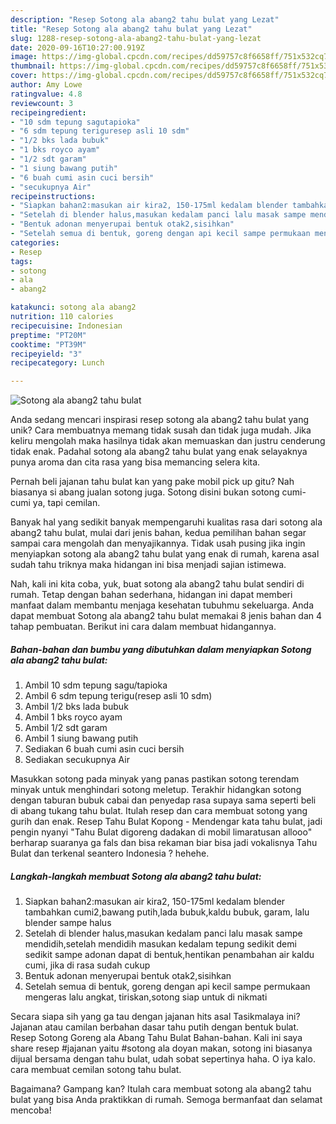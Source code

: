 ```yaml
---
description: "Resep Sotong ala abang2 tahu bulat yang Lezat"
title: "Resep Sotong ala abang2 tahu bulat yang Lezat"
slug: 1288-resep-sotong-ala-abang2-tahu-bulat-yang-lezat
date: 2020-09-16T10:27:00.919Z
image: https://img-global.cpcdn.com/recipes/dd59757c8f6658ff/751x532cq70/sotong-ala-abang2-tahu-bulat-foto-resep-utama.jpg
thumbnail: https://img-global.cpcdn.com/recipes/dd59757c8f6658ff/751x532cq70/sotong-ala-abang2-tahu-bulat-foto-resep-utama.jpg
cover: https://img-global.cpcdn.com/recipes/dd59757c8f6658ff/751x532cq70/sotong-ala-abang2-tahu-bulat-foto-resep-utama.jpg
author: Amy Lowe
ratingvalue: 4.8
reviewcount: 3
recipeingredient:
- "10 sdm tepung sagutapioka"
- "6 sdm tepung teriguresep asli 10 sdm"
- "1/2 bks lada bubuk"
- "1 bks royco ayam"
- "1/2 sdt garam"
- "1 siung bawang putih"
- "6 buah cumi asin cuci bersih"
- "secukupnya Air"
recipeinstructions:
- "Siapkan bahan2:masukan air kira2, 150-175ml kedalam blender tambahkan cumi2,bawang putih,lada bubuk,kaldu bubuk, garam, lalu blender sampe halus"
- "Setelah di blender halus,masukan kedalam panci lalu masak sampe mendidih,setelah mendidih masukan kedalam tepung sedikit demi sedikit sampe adonan dapat di bentuk,hentikan penambahan air kaldu cumi, jika di rasa sudah cukup"
- "Bentuk adonan menyerupai bentuk otak2,sisihkan"
- "Setelah semua di bentuk, goreng dengan api kecil sampe permukaan mengeras lalu angkat, tiriskan,sotong siap untuk di nikmati"
categories:
- Resep
tags:
- sotong
- ala
- abang2

katakunci: sotong ala abang2 
nutrition: 110 calories
recipecuisine: Indonesian
preptime: "PT20M"
cooktime: "PT39M"
recipeyield: "3"
recipecategory: Lunch

---
```



![Sotong ala abang2 tahu bulat](https://img-global.cpcdn.com/recipes/dd59757c8f6658ff/751x532cq70/sotong-ala-abang2-tahu-bulat-foto-resep-utama.jpg)

Anda sedang mencari inspirasi resep sotong ala abang2 tahu bulat yang unik? Cara membuatnya memang tidak susah dan tidak juga mudah. Jika keliru mengolah maka hasilnya tidak akan memuaskan dan justru cenderung tidak enak. Padahal sotong ala abang2 tahu bulat yang enak selayaknya punya aroma dan cita rasa yang bisa memancing selera kita.

Pernah beli jajanan tahu bulat kan yang pake mobil pick up gitu? Nah biasanya si abang jualan sotong juga. Sotong disini bukan sotong cumi-cumi ya, tapi cemilan.

Banyak hal yang sedikit banyak mempengaruhi kualitas rasa dari sotong ala abang2 tahu bulat, mulai dari jenis bahan, kedua pemilihan bahan segar sampai cara mengolah dan menyajikannya. Tidak usah pusing jika ingin menyiapkan sotong ala abang2 tahu bulat yang enak di rumah, karena asal sudah tahu triknya maka hidangan ini bisa menjadi sajian istimewa.


Nah, kali ini kita coba, yuk, buat sotong ala abang2 tahu bulat sendiri di rumah. Tetap dengan bahan sederhana, hidangan ini dapat memberi manfaat dalam membantu menjaga kesehatan tubuhmu sekeluarga. Anda dapat membuat Sotong ala abang2 tahu bulat memakai 8 jenis bahan dan 4 tahap pembuatan. Berikut ini cara dalam membuat hidangannya.

<!--inarticleads1-->

##### Bahan-bahan dan bumbu yang dibutuhkan dalam menyiapkan Sotong ala abang2 tahu bulat:

1. Ambil 10 sdm tepung sagu/tapioka
1. Ambil 6 sdm tepung terigu(resep asli 10 sdm)
1. Ambil 1/2 bks lada bubuk
1. Ambil 1 bks royco ayam
1. Ambil 1/2 sdt garam
1. Ambil 1 siung bawang putih
1. Sediakan 6 buah cumi asin cuci bersih
1. Sediakan secukupnya Air


Masukkan sotong pada minyak yang panas pastikan sotong terendam minyak untuk menghindari sotong meletup. Terakhir hidangkan sotong dengan taburan bubuk cabai dan penyedap rasa supaya sama seperti beli di abang tukang tahu bulat. Itulah resep dan cara membuat sotong yang gurih dan enak. Resep Tahu Bulat Kopong - Mendengar kata tahu bulat, jadi pengin nyanyi &#34;Tahu Bulat digoreng dadakan di mobil limaratusan allooo&#34; berharap suaranya ga fals dan bisa rekaman biar bisa jadi vokalisnya Tahu Bulat dan terkenal seantero Indonesia ? hehehe. 

<!--inarticleads2-->

##### Langkah-langkah membuat Sotong ala abang2 tahu bulat:

1. Siapkan bahan2:masukan air kira2, 150-175ml kedalam blender tambahkan cumi2,bawang putih,lada bubuk,kaldu bubuk, garam, lalu blender sampe halus
1. Setelah di blender halus,masukan kedalam panci lalu masak sampe mendidih,setelah mendidih masukan kedalam tepung sedikit demi sedikit sampe adonan dapat di bentuk,hentikan penambahan air kaldu cumi, jika di rasa sudah cukup
1. Bentuk adonan menyerupai bentuk otak2,sisihkan
1. Setelah semua di bentuk, goreng dengan api kecil sampe permukaan mengeras lalu angkat, tiriskan,sotong siap untuk di nikmati


Secara siapa sih yang ga tau dengan jajanan hits asal Tasikmalaya ini? Jajanan atau camilan berbahan dasar tahu putih dengan bentuk bulat. Resep Sotong Goreng ala Abang Tahu Bulat Bahan-bahan. Kali ini saya share resep #jajanan yaitu #sotong ala doyan makan, sotong ini biasanya dijual bersama dengan tahu bulat, udah sobat sepertinya haha. O iya kalo. cara membuat cemilan sotong tahu bulat. 

Bagaimana? Gampang kan? Itulah cara membuat sotong ala abang2 tahu bulat yang bisa Anda praktikkan di rumah. Semoga bermanfaat dan selamat mencoba!
